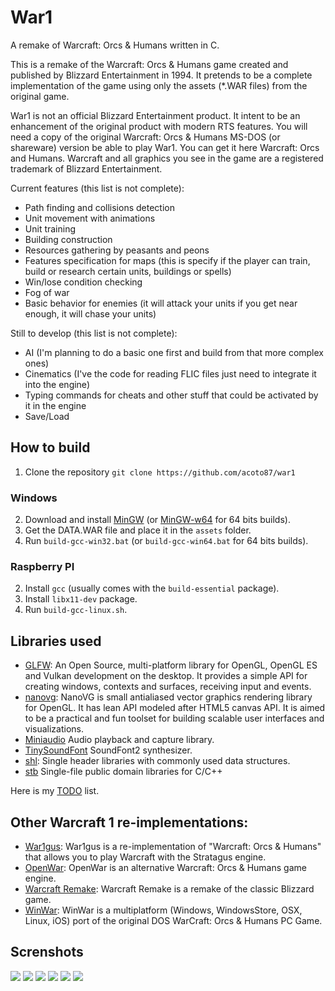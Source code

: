 # War1

A remake of Warcraft: Orcs & Humans written in C.

This is a remake of the Warcraft: Orcs & Humans game created and published by Blizzard Entertainment in 1994. It pretends to be a complete implementation of the game using only the assets (*.WAR files) from the original game.

War1 is not an official Blizzard Entertainment product. It intent to be an enhancement of the original product with modern RTS features. You will need a copy of the original Warcraft: Orcs & Humans MS-DOS (or shareware) version be able to play War1. You can get it here Warcraft: Orcs and Humans. Warcraft and all graphics you see in the game are a registered trademark of Blizzard Entertainment.

Current features (this list is not complete):

* Path finding and collisions detection
* Unit movement with animations
* Unit training
* Building construction
* Resources gathering by peasants and peons
* Features specification for maps (this is specify if the player can train, build or research certain units, buildings or spells)
* Win/lose condition checking
* Fog of war
* Basic behavior for enemies (it will attack your units if you get near enough, it will chase your units)

Still to develop (this list is not complete):

* AI (I'm planning to do a basic one first and build from that more complex ones)
* Cinematics (I've the code for reading FLIC files just need to integrate it into the engine)
* Typing commands for cheats and other stuff that could be activated by it in the engine
* Save/Load

## How to build

1. Clone the repository `git clone https://github.com/acoto87/war1`

### Windows
2. Download and install [MinGW](http://www.mingw.org/) (or [MinGW-w64](http://mingw-w64.org) for 64 bits builds).
3. Get the DATA.WAR file and place it in the `assets` folder.
4. Run `build-gcc-win32.bat` (or `build-gcc-win64.bat` for 64 bits builds).

### Raspberry PI
2. Install `gcc` (usually comes with the `build-essential` package).
3. Install `libx11-dev` package.
4. Run `build-gcc-linux.sh`.

## Libraries used

* [GLFW](https://www.glfw.org/): An Open Source, multi-platform library for OpenGL, OpenGL ES and Vulkan development on the desktop. It provides a simple API for creating windows, contexts and surfaces, receiving input and events.
* [nanovg](https://github.com/memononen/nanovg): NanoVG is small antialiased vector graphics rendering library for OpenGL. It has lean API modeled after HTML5 canvas API. It is aimed to be a practical and fun toolset for building scalable user interfaces and visualizations.
* [Miniaudio](https://github.com/dr-soft/miniaudio) Audio playback and capture library.
* [TinySoundFont](https://github.com/schellingb/TinySoundFont) SoundFont2 synthesizer.
* [shl](https://github.com/acoto87/shl): Single header libraries with commonly used data structures.
* [stb](https://github.com/nothings/stb) Single-file public domain libraries for C/C++

Here is my [TODO](https://github.com/acoto87/war1/blob/master/todo.md) list.

## Other Warcraft 1 re-implementations:

* [War1gus](https://wargus.github.io/war1gus.html): War1gus is a re-implementation of "Warcraft: Orcs & Humans" that allows you to play Warcraft with the Stratagus engine.
* [OpenWar](https://phix.itch.io/openwar): OpenWar is an alternative Warcraft: Orcs & Humans game engine.
* [Warcraft Remake](http://www.b3dgs.com/v7/page.php?lang=en&section=warcraft_remake): Warcraft Remake is a remake of the classic Blizzard game.
* [WinWar](https://github.com/CAMongrel/WinWar): WinWar is a multiplatform (Windows, WindowsStore, OSX, Linux, iOS) port of the original DOS WarCraft: Orcs & Humans PC Game.

## Screnshots

![](https://github.com/acoto87/war1/blob/master/pics/gif1.gif)
![](https://github.com/acoto87/war1/blob/master/pics/gif2.gif)
![](https://github.com/acoto87/war1/blob/master/pics/gif3.gif)
![](https://github.com/acoto87/war1/blob/master/pics/pic1.gif)
![](https://github.com/acoto87/war1/blob/master/pics/pic2.gif)
![](https://github.com/acoto87/war1/blob/master/pics/pic3.gif)